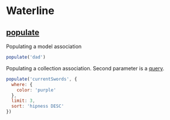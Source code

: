 # Waterline

## [populate]

Populating a model association

```javascript
populate('dad')
```

Populating a collection association. Second parameter is a [query].

```javascript
populate('currentSwords', {
  where: {
    color: 'purple'
  },
  limit: 3,
  sort: 'hipness DESC'
})
```

[populate]: http://sailsjs.org/documentation/reference/waterline-orm/queries/populate
[query]: https://github.com/balderdashy/waterline-docs/blob/master/queries/query-language.md
